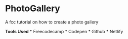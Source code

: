 # PhotoGallery
A fcc tutorial on how to create a photo gallery

**Tools Used**
    * Freecodecamp
    * Codepen
    * Github
    * Netlify